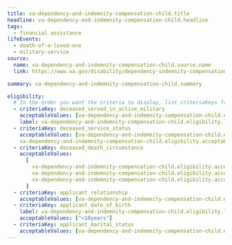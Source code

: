```yaml
---
title: va-dependency-and-indemnity-compensation-child.title
headline: va-dependency-and-indemnity-compensation-child.headline
tags:
  - financial assistance
lifeEvents:
  - death-of-a-loved-one
  - military-service
source:
  name: va-dependency-and-indemnity-compensation-child.source.name
  link: https://www.va.gov/disability/dependency-indemnity-compensation/

summary: va-dependency-and-indemnity-compensation-child.summary

eligibility:
  # In the order you want the criteria to display, list criteriaKeys from the csv here, each followed by a comma-separated list of which values indicate eligibility for that criteria. Wrap individual values in quotes if they have inner commas.
  - criteriaKey: deceased_served_in_active_military
    acceptableValues: [va-dependency-and-indemnity-compensation-child.eligibility.acceptableValues]
    label: va-dependency-and-indemnity-compensation-child.eligibility.label
  - criteriaKey: deceased_service_status
    acceptableValues: [va-dependency-and-indemnity-compensation-child.eligibility.acceptableValues1, 
    va-dependency-and-indemnity-compensation-child.eligibility.acceptableValues2]
  - criteriaKey: deceased_death_circumstance
    acceptableValues:
      [
        va-dependency-and-indemnity-compensation-child.eligibility.acceptableValues3,
        va-dependency-and-indemnity-compensation-child.eligibility.acceptableValues4,
        va-dependency-and-indemnity-compensation-child.eligibility.acceptableValues5,
      ]
  - criteriaKey: applicant_relationship
    acceptableValues: [va-dependency-and-indemnity-compensation-child.eligibility.acceptableValues6]
  - criteriaKey: applicant_date_of_birth
    label: va-dependency-and-indemnity-compensation-child.eligibility.label1
    acceptableValues: ["<18years"]
  - criteriaKey: applicant_marital_status
    acceptableValues: [va-dependency-and-indemnity-compensation-child.eligibility.acceptableValues7]
---
```

